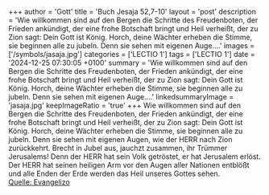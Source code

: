 +++
author = 'Gott'
title = 'Buch Jesaja 52,7-10'
layout = 'post'
description = 'Wie willkommen sind auf den Bergen die Schritte des Freudenboten, der Frieden ankündigt, der eine frohe Botschaft bringt und Heil verheißt, der zu Zion sagt: Dein Gott ist König. Horch, deine Wächter erheben die Stimme, sie beginnen alle zu jubeln. Denn sie sehen mit eigenen Auge....'
images = ['/symbols/jasaja.jpg']
categories = ['LECTIO 1']
tags = ['LECTIO 1']
date = '2024-12-25 07:30:05 +0100'
summary = 'Wie willkommen sind auf den Bergen die Schritte des Freudenboten, der Frieden ankündigt, der eine frohe Botschaft bringt und Heil verheißt, der zu Zion sagt: Dein Gott ist König. Horch, deine Wächter erheben die Stimme, sie beginnen alle zu jubeln. Denn sie sehen mit eigenen Auge....'
linkedsummaryImage = 'jasaja.jpg'
keepImageRatio = 'true'
+++
Wie willkommen sind auf den Bergen die Schritte des Freudenboten, der Frieden ankündigt, der eine frohe Botschaft bringt und Heil verheißt, der zu Zion sagt: Dein Gott ist König.
Horch, deine Wächter erheben die Stimme, sie beginnen alle zu jubeln. Denn sie sehen mit eigenen Augen, wie der HERR nach Zion zurückkehrt.<!--more-->
Brecht in Jubel aus, jauchzt zusammen, ihr Trümmer Jerusalems! Denn der HERR hat sein Volk getröstet, er hat Jerusalem erlöst.
Der HERR hat seinen heiligen Arm vor den Augen aller Nationen entblößt und alle Enden der Erde werden das Heil unseres Gottes sehen.<br> [Quelle: Evangelizo](https://evangeliumtagfuertag.org/DE/gospel)